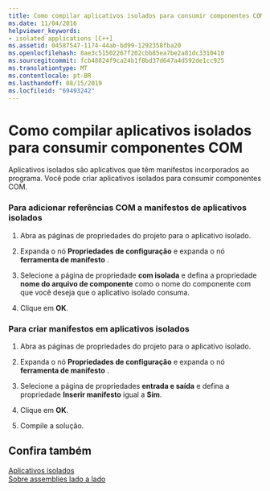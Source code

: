 ```yaml
---
title: Como compilar aplicativos isolados para consumir componentes COM
ms.date: 11/04/2016
helpviewer_keywords:
- isolated applications [C++]
ms.assetid: 04587547-1174-44ab-bd99-1292358fba20
ms.openlocfilehash: 8ae3c51502267f202cbb85ea7be2a81dc3310410
ms.sourcegitcommit: fcb48824f9ca24b1f8bd37d647a4d592de1cc925
ms.translationtype: MT
ms.contentlocale: pt-BR
ms.lasthandoff: 08/15/2019
ms.locfileid: "69493242"
---
```

# <a name="how-to-build-isolated-applications-to-consume-com-components"></a>Como compilar aplicativos isolados para consumir componentes COM

Aplicativos isolados são aplicativos que têm manifestos incorporados ao programa. Você pode criar aplicativos isolados para consumir componentes COM.

### <a name="to-add-com-references-to-manifests-of-isolated-applications"></a>Para adicionar referências COM a manifestos de aplicativos isolados

1. Abra as páginas de propriedades do projeto para o aplicativo isolado.

1. Expanda o nó **Propriedades de configuração** e expanda o nó **ferramenta de manifesto** .

1. Selecione a página de propriedade **com isolada** e defina a propriedade **nome do arquivo de componente** como o nome do componente com que você deseja que o aplicativo isolado consuma.

1. Clique em **OK**.

### <a name="to-build-manifests-into-isolated-applications"></a>Para criar manifestos em aplicativos isolados

1. Abra as páginas de propriedades do projeto para o aplicativo isolado.

1. Expanda o nó **Propriedades de configuração** e expanda o nó **ferramenta de manifesto** .

1. Selecione a página de propriedades **entrada e saída** e defina a propriedade **Inserir manifesto** igual a **Sim**.

1. Clique em **OK**.

1. Compile a solução.

## <a name="see-also"></a>Confira também

[Aplicativos isolados](/windows/win32/SbsCs/isolated-applications)<br/>
[Sobre assemblies lado a lado](/windows/win32/SbsCs/about-side-by-side-assemblies-)
